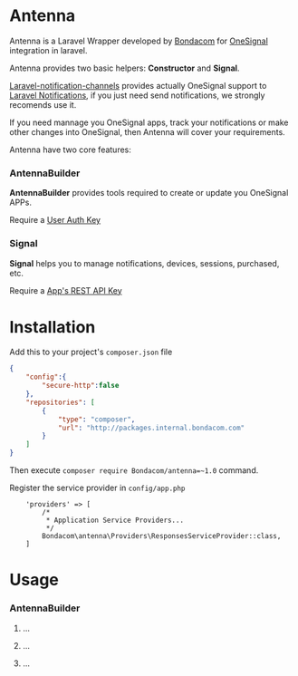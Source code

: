 # Antenna
Antenna is a Laravel Wrapper developed by [Bondacom](https://bondacom.com) for [OneSignal](https://onesignal.com) integration in laravel.

Antenna provides two basic helpers: **Constructor** and **Signal**.

[Laravel-notification-channels](http://laravel-notification-channels.com/) provides actually OneSignal support to [Laravel Notifications](https://laravel.com/docs/master/notifications), if you just need send notifications, we strongly recomends use it.
 
 If you need mannage you OneSignal apps, track your notifications or make other changes into OneSignal, then Antenna will cover your requirements.

Antenna have two core features:
### AntennaBuilder
**AntennaBuilder** provides tools required to create or update you OneSignal APPs.

Require a [User Auth Key](https://documentation.onesignal.com/docs/accounts-and-keys#section-user-auth-key)

### Signal
**Signal** helps you to manage notifications, devices, sessions, purchased, etc. 

Require a [App's REST API Key](https://documentation.onesignal.com/docs/accounts-and-keys#section-keys-ids)

# Installation

Add this to your project's `composer.json` file

```json
{
    "config":{
        "secure-http":false
    },
    "repositories": [
        {
            "type": "composer",
            "url": "http://packages.internal.bondacom.com"
        }
    ]
}
```

Then execute `composer require Bondacom/antenna=~1.0` command.

Register the service provider in `config/app.php`

```
    'providers' => [
        /*
         * Application Service Providers...
         */
        Bondacom\antenna\Providers\ResponsesServiceProvider::class,
    ]
```

# Usage

### AntennaBuilder

1. ...

2. ...

3. ...
